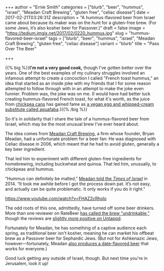 +++
author = "Ernie Smith"
categories = ["blurb", "beer", "hummus", "israel", "Meadan Craft Brewing", "gluten free", "celiac disease"]
date = 2017-02-21T03:26:31Z
description = "A hummus-flavored beer from Israel came about because its maker was on the hunt for a gluten-free brew. (For some Jews, it’s also kosher beer for Passover.)"
draft = false
image = "https://tedium.imgix.net/2017/02/0220_hummus.jpg"
slug = "hummus-flavored-beer-israel"
tags = ["blurb", "beer", "hummus", "israel", "Meadan Craft Brewing", "gluten free", "celiac disease"]
variant = "blurb"
title = "Pass Over The Beer"

+++

{{% big %}}**I'm not a very good cook,** though I've gotten better over the years. One of the best examples of my culinary struggles involved an infamous attempt to create a concoction I called "French toast hummus," an idea that started as an inside joke with my friends that I for some reason attempted to follow through with in an attempt to make the joke even funnier. Problem was, the joke was on me. (I would have had better luck creating hummus-flavored French toast, for what it's worth, as the juice from [chickpea cans](http://amzn.to/2lA5aoM) has gained fame as [a vegan egg and whipped-cream substitute called aquafaba](http://www.peta.org/living/food/vegan-aquafaba-recipes-egg-free/).){{% /big %}}

So it's in solidarity that I share the tale of a hummus-flavored beer from Israel, which may be the most unusual brew I've ever heard about.

The idea comes from [Meadan Craft Brewing](http://gluten-free.beer/), a firm whose founder, Bryan Meadan, had a unfortunate problem for a beer fan: He was diagnosed with Celiac disease in 2006, which meant that he had to avoid gluten, generally a key beer ingredient.

That led him to experiment with different gluten-free ingredients for homebrewing, including buckwheat and quinoa. That led him, unusually, to chickpeas and hummus.

“Hummus can definitely be malted,” [Meadan told the *Times of Israel*](http://blogs.timesofisrael.com/beer-made-from-hummus/) in 2014. “It took me awhile before I got the process down pat. It’s not easy, and actually can be quite problematic. It only works if you do it right.” 

https://www.youtube.com/watch?v=FHAZ2cRholo

The odd roots of this one, admittedly, have turned off some beer drinkers. More than one reviewer on RateBeer [has called the brew “undrinkable,”](https://www.ratebeer.com/beer/meadan-chickpea-malt-ale/286882/) though the reviews are [slightly more positive on Untappd](https://untappd.com/b/meadan-craft-brewing-chickpea-malt-ale/807149).

Fortunately for Meadan, he has something of a captive audience each spring, as traditional beer isn't kosher, meaning he can market his offbeat brew as a Passover beer for Sephardic Jews. (But not for Ashkenazic Jews, however—fortunately, Meadan [also produces a date-flavored beer](http://www.hadassahmagazine.org/2016/04/04/beer-kosher-passover/) that works for everyone.)

Good luck getting any outside of Israel, though. But next time you're in Jerusalem, look it up!